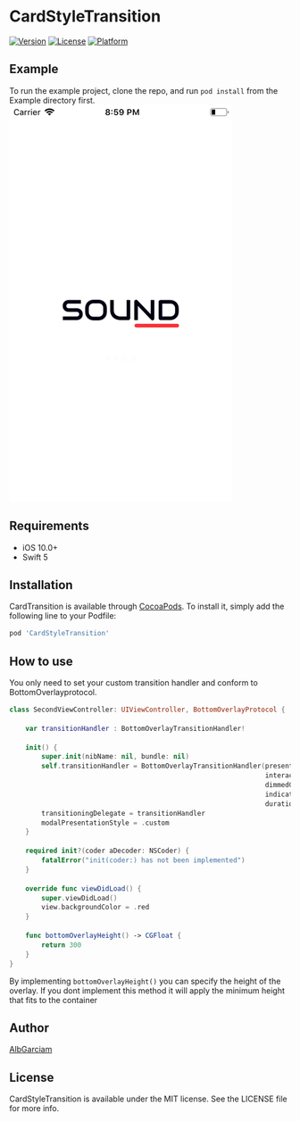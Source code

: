 # CardStyleTransition
[![Version](https://img.shields.io/cocoapods/v/CardStyleTransition.svg?style=flat)](https://cocoapods.org/pods/CardStyleTransition)
[![License](https://img.shields.io/cocoapods/l/CardStyleTransition.svg?style=flat)](https://cocoapods.org/pods/CardStyleTransition)
[![Platform](https://img.shields.io/cocoapods/p/CardStyleTransition.svg?style=flat)](https://cocoapods.org/pods/CardStyleTransition)

## Example

To run the example project, clone the repo, and run `pod install` from the Example directory first.
![](https://github.com/AlbGarciam/CardTransition/blob/master/animation.gif)

## Requirements
* iOS 10.0+
* Swift 5

## Installation

CardTransition is available through [CocoaPods](https://cocoapods.org). To install
it, simply add the following line to your Podfile:

```ruby
pod 'CardStyleTransition'
```

## How to use

You only need to set your custom transition handler and conform to BottomOverlayprotocol. 

```swift
class SecondViewController: UIViewController, BottomOverlayProtocol {

    var transitionHandler : BottomOverlayTransitionHandler!

    init() {
        super.init(nibName: nil, bundle: nil)
        self.transitionHandler = BottomOverlayTransitionHandler(presented: self,
                                                                interactive: true,
                                                                dimmedColor: .blue,
                                                                indicatorColor: .yellow,
                                                                duration: 1)
        transitioningDelegate = transitionHandler
        modalPresentationStyle = .custom
    }

    required init?(coder aDecoder: NSCoder) {
        fatalError("init(coder:) has not been implemented")
    }

    override func viewDidLoad() {
        super.viewDidLoad()
        view.backgroundColor = .red
    }

    func bottomOverlayHeight() -> CGFloat {
        return 300
    }
}
```

By implementing `bottomOverlayHeight()` you can specify the height of the overlay. If you dont implement this method it will apply the minimum height that fits to the container

## Author

[AlbGarciam](https://github.com/AlbGarciam)

## License

CardStyleTransition is available under the MIT license. See the LICENSE file for more info.
